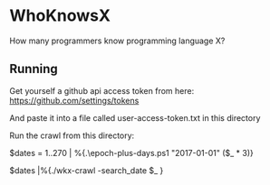 # WhoKnowsX
How many programmers know programming language X?

## Running
Get yourself a github api access token from here: https://github.com/settings/tokens

And paste it into a file called user-access-token.txt in this directory

Run the crawl from this directory:

$dates = 1..270 | %{.\epoch-plus-days.ps1 "2017-01-01" ($_ * 3)}

$dates |%{./wkx-crawl -search_date $_ }
